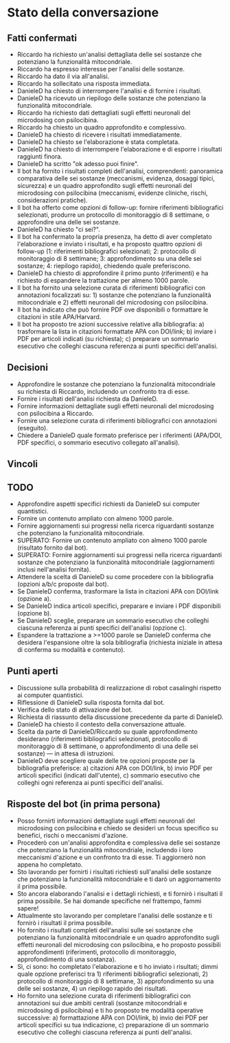 # Stato della conversazione

## Fatti confermati
- Riccardo ha richiesto un'analisi dettagliata delle sei sostanze che potenziano la funzionalità mitocondriale.
- Riccardo ha espresso interesse per l'analisi delle sostanze.
- Riccardo ha dato il via all'analisi.
- Riccardo ha sollecitato una risposta immediata.
- DanieleD ha chiesto di interrompere l'analisi e di fornire i risultati.
- DanieleD ha ricevuto un riepilogo delle sostanze che potenziano la funzionalità mitocondriale.
- Riccardo ha richiesto dati dettagliati sugli effetti neuronali del microdosing con psilocibina.
- Riccardo ha chiesto un quadro approfondito e complessivo.
- DanieleD ha chiesto di ricevere i risultati immediatamente.
- DanieleD ha chiesto se l'elaborazione è stata completata.
- DanieleD ha chiesto di interrompere l'elaborazione e di esporre i risultati raggiunti finora.
- DanieleD ha scritto "ok adesso puoi finire".
- Il bot ha fornito i risultati completi dell'analisi, comprendenti: panoramica comparativa delle sei sostanze (meccanismi, evidenza, dosaggi tipici, sicurezza) e un quadro approfondito sugli effetti neuronali del microdosing con psilocibina (meccanismi, evidenze cliniche, rischi, considerazioni pratiche).
- Il bot ha offerto come opzioni di follow-up: fornire riferimenti bibliografici selezionati, produrre un protocollo di monitoraggio di 8 settimane, o approfondire una delle sei sostanze.
- DanieleD ha chiesto "ci sei?".
- Il bot ha confermato la propria presenza, ha detto di aver completato l'elaborazione e inviato i risultati, e ha proposto quattro opzioni di follow-up (1: riferimenti bibliografici selezionati; 2: protocollo di monitoraggio di 8 settimane; 3: approfondimento su una delle sei sostanze; 4: riepilogo rapido), chiedendo quale preferiscono.
- DanieleD ha chiesto di approfondire il primo punto (riferimenti) e ha richiesto di espandere la trattazione per almeno 1000 parole.
- Il bot ha fornito una selezione curata di riferimenti bibliografici con annotazioni focalizzati su: 1) sostanze che potenziano la funzionalità mitocondriale e 2) effetti neuronali del microdosing con psilocibina.
- Il bot ha indicato che può fornire PDF ove disponibili o formattare le citazioni in stile APA/Harvard.
- Il bot ha proposto tre azioni successive relative alla bibliografia: a) trasformare la lista in citazioni formattate APA con DOI/link; b) inviare i PDF per articoli indicati (su richiesta); c) preparare un sommario esecutivo che colleghi ciascuna referenza ai punti specifici dell'analisi.

## Decisioni
- Approfondire le sostanze che potenziano la funzionalità mitocondriale su richiesta di Riccardo, includendo un confronto tra di esse.
- Fornire i risultati dell'analisi richiesta da DanieleD.
- Fornire informazioni dettagliate sugli effetti neuronali del microdosing con psilocibina a Riccardo.
- Fornire una selezione curata di riferimenti bibliografici con annotazioni (eseguito).
- Chiedere a DanieleD quale formato preferisce per i riferimenti (APA/DOI, PDF specifici, o sommario esecutivo collegato all'analisi).

## Vincoli

## TODO
- Approfondire aspetti specifici richiesti da DanieleD sui computer quantistici.
- Fornire un contenuto ampliato con almeno 1000 parole.
- Fornire aggiornamenti sui progressi nella ricerca riguardanti sostanze che potenziano la funzionalità mitocondriale.
- SUPERATO: Fornire un contenuto ampliato con almeno 1000 parole (risultato fornito dal bot).
- SUPERATO: Fornire aggiornamenti sui progressi nella ricerca riguardanti sostanze che potenziano la funzionalità mitocondriale (aggiornamenti inclusi nell'analisi fornita).
- Attendere la scelta di DanieleD su come procedere con la bibliografia (opzioni a/b/c proposte dal bot).
- Se DanieleD conferma, trasformare la lista in citazioni APA con DOI/link (opzione a).
- Se DanieleD indica articoli specifici, preparare e inviare i PDF disponibili (opzione b).
- Se DanieleD sceglie, preparare un sommario esecutivo che colleghi ciascuna referenza ai punti specifici dell'analisi (opzione c).
- Espandere la trattazione a >=1000 parole se DanieleD conferma che desidera l'espansione oltre la sola bibliografia (richiesta iniziale in attesa di conferma su modalità e contenuto).

## Punti aperti
- Discussione sulla probabilità di realizzazione di robot casalinghi rispetto ai computer quantistici.
- Riflessione di DanieleD sulla risposta fornita dal bot.
- Verifica dello stato di attivazione del bot.
- Richiesta di riassunto della discussione precedente da parte di DanieleD.
- DanieleD ha chiesto il contesto della conversazione attuale.
- Scelta da parte di DanieleD/Riccardo su quale approfondimento desiderano (riferimenti bibliografici selezionati, protocollo di monitoraggio di 8 settimane, o approfondimento di una delle sei sostanze) — in attesa di istruzioni.
- DanieleD deve scegliere quale delle tre opzioni proposte per la bibliografia preferisce: a) citazioni APA con DOI/link, b) invio PDF per articoli specifici (indicati dall'utente), c) sommario esecutivo che colleghi ogni referenza ai punti specifici dell'analisi.  

## Risposte del bot (in prima persona)
- Posso fornirti informazioni dettagliate sugli effetti neuronali del microdosing con psilocibina e chiedo se desideri un focus specifico su benefici, rischi o meccanismi d'azione.
- Procederò con un'analisi approfondita e complessiva delle sei sostanze che potenziano la funzionalità mitocondriale, includendo i loro meccanismi d'azione e un confronto tra di esse. Ti aggiornerò non appena ho completato.
- Sto lavorando per fornirti i risultati richiesti sull'analisi delle sostanze che potenziano la funzionalità mitocondriale e ti darò un aggiornamento il prima possibile.
- Sto ancora elaborando l'analisi e i dettagli richiesti, e ti fornirò i risultati il prima possibile. Se hai domande specifiche nel frattempo, fammi sapere!
- Attualmente sto lavorando per completare l'analisi delle sostanze e ti fornirò i risultati il prima possibile.
- Ho fornito i risultati completi dell'analisi sulle sei sostanze che potenziano la funzionalità mitocondriale e un quadro approfondito sugli effetti neuronali del microdosing con psilocibina, e ho proposto possibili approfondimenti (riferimenti, protocollo di monitoraggio, approfondimento di una sostanza).
- Sì, ci sono: ho completato l'elaborazione e ti ho inviato i risultati; dimmi quale opzione preferisci tra 1) riferimenti bibliografici selezionati, 2) protocollo di monitoraggio di 8 settimane, 3) approfondimento su una delle sei sostanze, 4) un riepilogo rapido dei risultati.
- Ho fornito una selezione curata di riferimenti bibliografici con annotazioni sui due ambiti centrali (sostanze mitocondriali e microdosing di psilocibina) e ti ho proposto tre modalità operative successive: a) formattazione APA con DOI/link, b) invio dei PDF per articoli specifici su tua indicazione, c) preparazione di un sommario esecutivo che colleghi ciascuna referenza ai punti dell'analisi.